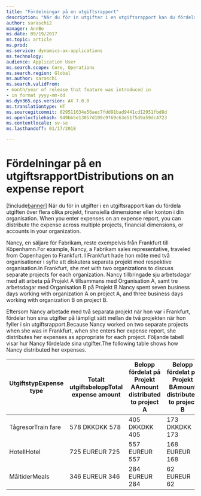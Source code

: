 ```yaml
---
title: "Fördelningar på en utgiftsrapport"
description: "När du för in utgifter i en utgiftsrapport kan du fördela utgiften över flera olika projekt, juridiska personer eller konton i din organisation."
author: saraschi2
manager: AnnBe
ms.date: 09/19/2017
ms.topic: article
ms.prod: 
ms.service: dynamics-ax-applications
ms.technology: 
audience: Application User
ms.search.scope: Core, Operations
ms.search.region: Global
ms.author: saraschi
ms.search.validFrom:
- month/year of release that feature was introduced in
- in format yyyy-mm-dd
ms.dyn365.ops.version: AX 7.0.0
ms.translationtype: HT
ms.sourcegitcommit: 029511634e56aec7fdd91bad9441cd12951fbd8d
ms.openlocfilehash: 949bb5e13057d109c9f69c63e51f5d9a59dc4723
ms.contentlocale: sv-se
ms.lasthandoff: 01/17/2018

---
```


# <a name="distributions-on-an-expense-report"></a><span data-ttu-id="c1490-103">Fördelningar på en utgiftsrapport</span><span class="sxs-lookup"><span data-stu-id="c1490-103">Distributions on an expense report</span></span>

[!include[banner](../includes/banner.md)]<span data-ttu-id="c1490-104"> När du för in utgifter i en utgiftsrapport kan du fördela utgiften över flera olika projekt, finansiella dimensioner eller konton i din organisation.</span><span class="sxs-lookup"><span data-stu-id="c1490-104"> When you enter expenses on an expense report, you can distribute the expense across multiple projects, financial dimensions, or accounts in your organization.</span></span>

<span data-ttu-id="c1490-105">Nancy, en säljare för Fabrikam, reste exempelvis från Frankfurt till Köpenhamn.</span><span class="sxs-lookup"><span data-stu-id="c1490-105">For example, Nancy, a Fabrikam sales representative, traveled from Copenhagen to Frankfurt.</span></span> <span data-ttu-id="c1490-106">I Frankfurt hade hon möte med två organisationer i syfte att diskutera separata projekt med respektive organisation.</span><span class="sxs-lookup"><span data-stu-id="c1490-106">In Frankfurt, she met with two organizations to discuss separate projects for each organization.</span></span> <span data-ttu-id="c1490-107">Nancy tillbringade sju arbetsdagar med att arbeta på Projekt A tillsammans med Organisation A, samt tre arbetsdagar med Organisation B på Projekt B.</span><span class="sxs-lookup"><span data-stu-id="c1490-107">Nancy spent seven business days working with organization A on project A, and three business days working with organization B on project B.</span></span>

<span data-ttu-id="c1490-108">Eftersom Nancy arbetade med två separata projekt när hon var i Frankfurt, fördelar hon sina utgifter på lämpligt sätt mellan de två projekten när hon fyller i sin utgiftsrapport.</span><span class="sxs-lookup"><span data-stu-id="c1490-108">Because Nancy worked on two separate projects when she was in Frankfurt, when she enters her expense report, she distributes her expenses as appropriate for each project.</span></span> <span data-ttu-id="c1490-109">Följande tabell visar hur Nancy fördelade sina utgifter.</span><span class="sxs-lookup"><span data-stu-id="c1490-109">The following table shows how Nancy distributed her expenses.</span></span>

| <span data-ttu-id="c1490-110">**Utgiftstyp**</span><span class="sxs-lookup"><span data-stu-id="c1490-110">**Expense type**</span></span> | <span data-ttu-id="c1490-111">**Totalt utgiftsbelopp**</span><span class="sxs-lookup"><span data-stu-id="c1490-111">**Total expense amount**</span></span> | <span data-ttu-id="c1490-112">**Belopp fördelat på Projekt A**</span><span class="sxs-lookup"><span data-stu-id="c1490-112">**Amount distributed to project A**</span></span> | <span data-ttu-id="c1490-113">**Belopp fördelat på Projekt B**</span><span class="sxs-lookup"><span data-stu-id="c1490-113">**Amount distributed to project B**</span></span> |
|------------------|--------------------------|-------------------------------------|-------------------------------------|
| <span data-ttu-id="c1490-114">Tågresor</span><span class="sxs-lookup"><span data-stu-id="c1490-114">Train fare</span></span>       | <span data-ttu-id="c1490-115">578 DKK</span><span class="sxs-lookup"><span data-stu-id="c1490-115">DKK 578</span></span>                  | <span data-ttu-id="c1490-116">405 DKK</span><span class="sxs-lookup"><span data-stu-id="c1490-116">DKK 405</span></span>                             | <span data-ttu-id="c1490-117">173 DKK</span><span class="sxs-lookup"><span data-stu-id="c1490-117">DKK 173</span></span>                             |
| <span data-ttu-id="c1490-118">Hotell</span><span class="sxs-lookup"><span data-stu-id="c1490-118">Hotel</span></span>            | <span data-ttu-id="c1490-119">725 EUR</span><span class="sxs-lookup"><span data-stu-id="c1490-119">EUR 725</span></span>                  | <span data-ttu-id="c1490-120">557 EUR</span><span class="sxs-lookup"><span data-stu-id="c1490-120">EUR 557</span></span>                             | <span data-ttu-id="c1490-121">168 EUR</span><span class="sxs-lookup"><span data-stu-id="c1490-121">EUR 168</span></span>                             |
| <span data-ttu-id="c1490-122">Måltider</span><span class="sxs-lookup"><span data-stu-id="c1490-122">Meals</span></span>            | <span data-ttu-id="c1490-123">346 EUR</span><span class="sxs-lookup"><span data-stu-id="c1490-123">EUR 346</span></span>                  | <span data-ttu-id="c1490-124">284 EUR</span><span class="sxs-lookup"><span data-stu-id="c1490-124">EUR 284</span></span>                             | <span data-ttu-id="c1490-125">62 EUR</span><span class="sxs-lookup"><span data-stu-id="c1490-125">EUR 62</span></span>                              |

